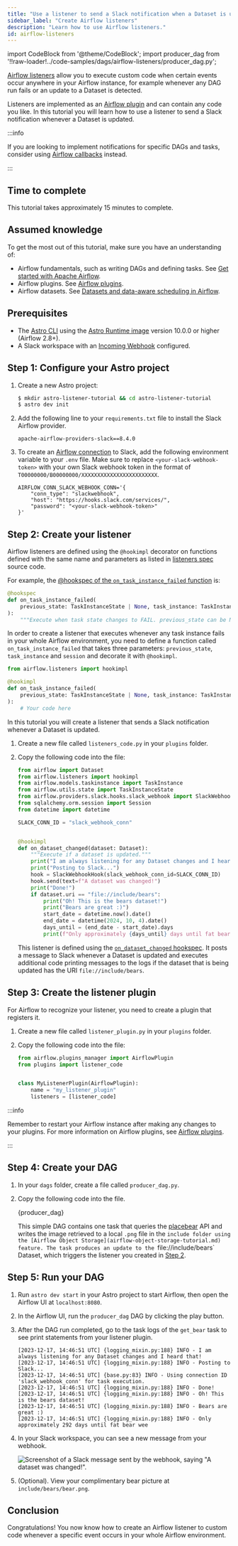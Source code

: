 ```yaml
---
title: "Use a listener to send a Slack notification when a Dataset is updated"
sidebar_label: "Create Airflow listeners"
description: "Learn how to use Airflow listeners."
id: airflow-listeners
---
```


import CodeBlock from '@theme/CodeBlock';
import producer_dag from '!!raw-loader!../code-samples/dags/airflow-listeners/producer_dag.py';

[Airflow listeners](https://airflow.apache.org/docs/apache-airflow/stable/administration-and-deployment/listeners.html#listeners) allow you to execute custom code when certain events occur anywhere in your Airflow instance, for example whenever any DAG run fails or an update to a Dataset is detected. 

Listeners are implemented as an [Airflow plugin](using-airflow-plugins.md) and can contain any code you like. In this tutorial you will learn how to use a listener to send a Slack notification whenever a Dataset is updated.

:::info

If you are looking to implement notifications for specific DAGs and tasks, consider using [Airflow callbacks](error-notifications-in-airflow.md#airflow-callbacks) instead.

:::

## Time to complete

This tutorial takes approximately 15 minutes to complete.

## Assumed knowledge

To get the most out of this tutorial, make sure you have an understanding of:

- Airflow fundamentals, such as writing DAGs and defining tasks. See [Get started with Apache Airflow](get-started-with-airflow.md).
- Airflow plugins. See [Airflow plugins](using-airflow-plugins.md).
- Airflow datasets. See [Datasets and data-aware scheduling in Airflow](airflow-datasets.md).

## Prerequisites

- The [Astro CLI](https://docs.astronomer.io/astro/cli/get-started) using the [Astro Runtime image](https://docs.astronomer.io/astro/runtime-release-notes) version 10.0.0 or higher (Airflow 2.8+).
- A Slack workspace with an [Incoming Webhook](https://api.slack.com/messaging/webhooks) configured.

## Step 1: Configure your Astro project

1. Create a new Astro project:

    ```sh
    $ mkdir astro-listener-tutorial && cd astro-listener-tutorial
    $ astro dev init
    ```

2. Add the following line to your `requirements.txt` file to install the Slack Airflow provider.

    ```text
    apache-airflow-providers-slack==8.4.0
    ```

3. To create an [Airflow connection](connections.md) to Slack, add the following environment variable to your `.env` file. Make sure to replace `<your-slack-webhook-token>` with your own Slack webhook token in the format of `T00000000/B00000000/XXXXXXXXXXXXXXXXXXXXXXXX`.

    ```text
    AIRFLOW_CONN_SLACK_WEBHOOK_CONN='{
        "conn_type": "slackwebhook",
        "host": "https://hooks.slack.com/services/",
        "password": "<your-slack-webhook-token>"
    }'
    ```

## Step 2: Create your listener

Airflow listeners are defined using the `@hookimpl` decorator on functions defined with the same name and parameters as listed in [listeners spec](https://github.com/apache/airflow/tree/main/airflow/listeners/spec) source code. 

For example, the [@hookspec of the `on_task_instance_failed` function](https://github.com/apache/airflow/blob/main/airflow/listeners/spec/taskinstance.py) is:

```python
@hookspec
def on_task_instance_failed(
    previous_state: TaskInstanceState | None, task_instance: TaskInstance, session: Session | None
):
    """Execute when task state changes to FAIL. previous_state can be None."""
```

In order to create a listener that executes whenever any task instance fails in your whole Airflow environment, you need to define a function called `on_task_instance_failed` that takes three parameters: `previous_state`, `task_instance` and `session` and decorate it with `@hookimpl`.

```python
from airflow.listeners import hookimpl

@hookimpl
def on_task_instance_failed(
    previous_state: TaskInstanceState | None, task_instance: TaskInstance, session: Session | None
):
    # Your code here
```

In this tutorial you will create a listener that sends a Slack notification whenever a Dataset is updated.

1. Create a new file called `listeners_code.py` in your `plugins` folder.
2. Copy the following code into the file:

    ```python
    from airflow import Dataset
    from airflow.listeners import hookimpl
    from airflow.models.taskinstance import TaskInstance
    from airflow.utils.state import TaskInstanceState
    from airflow.providers.slack.hooks.slack_webhook import SlackWebhookHook
    from sqlalchemy.orm.session import Session
    from datetime import datetime

    SLACK_CONN_ID = "slack_webhook_conn"


    @hookimpl
    def on_dataset_changed(dataset: Dataset):
        """Execute if a dataset is updated."""
        print("I am always listening for any Dataset changes and I heard that!")
        print("Posting to Slack...")
        hook = SlackWebhookHook(slack_webhook_conn_id=SLACK_CONN_ID)
        hook.send(text=f"A dataset was changed!")
        print("Done!")
        if dataset.uri == "file://include/bears":
            print("Oh! This is the bears dataset!")
            print("Bears are great :)")
            start_date = datetime.now().date()
            end_date = datetime(2024, 10, 4).date()
            days_until = (end_date - start_date).days
            print(f"Only approximately {days_until} days until fat bear week!")
    ```

    This listener is defined using the [`on_dataset_changed` hookspec](https://github.com/apache/airflow/blob/main/airflow/listeners/spec/dataset.py). It posts a message to Slack whenever a Dataset is updated and executes additional code printing messages to the logs if the dataset that is being updated has the URI `file://include/bears`.


## Step 3: Create the listener plugin

For Airflow to recognize your listener, you need to create a plugin that registers it.

1. Create a new file called `listener_plugin.py` in your `plugins` folder.
2. Copy the following code into the file:

    ```python
    from airflow.plugins_manager import AirflowPlugin
    from plugins import listener_code


    class MyListenerPlugin(AirflowPlugin):
        name = "my_listener_plugin"
        listeners = [listener_code]
    ```

:::info

Remember to restart your Airflow instance after making any changes to your plugins. For more information on Airflow plugins, see [Airflow plugins](using-airflow-plugins.md).

:::

## Step 4: Create your DAG

1. In your `dags` folder, create a file called `producer_dag.py`.

2. Copy the following code into the file.

    <CodeBlock language="python">{producer_dag}</CodeBlock>

    This simple DAG contains one task that queries the [placebear](https://placebear.com/) API and writes the image retrieved to a local `.png` file in the `include folder using the [Airflow Object Storage](airflow-object-storage-tutorial.md) feature.
    The task produces an update to the `file://include/bears` Dataset, which triggers the listener you created in [Step 2](#step-2-create-your-listener).

## Step 5: Run your DAG

1. Run `astro dev start` in your Astro project to start Airflow, then open the Airflow UI at `localhost:8080`.

2. In the Airflow UI, run the `producer_dag` DAG by clicking the play button.

3. After the DAG run completed, go to the task logs of the `get_bear` task to see print statements from your listener plugin.

    ```text
    [2023-12-17, 14:46:51 UTC] {logging_mixin.py:188} INFO - I am always listening for any Dataset changes and I heard that!
    [2023-12-17, 14:46:51 UTC] {logging_mixin.py:188} INFO - Posting to Slack...
    [2023-12-17, 14:46:51 UTC] {base.py:83} INFO - Using connection ID 'slack_webhook_conn' for task execution.
    [2023-12-17, 14:46:51 UTC] {logging_mixin.py:188} INFO - Done!
    [2023-12-17, 14:46:51 UTC] {logging_mixin.py:188} INFO - Oh! This is the bears dataset!
    [2023-12-17, 14:46:51 UTC] {logging_mixin.py:188} INFO - Bears are great :)
    [2023-12-17, 14:46:51 UTC] {logging_mixin.py:188} INFO - Only approximately 292 days until fat bear wee
    ```

4. In your Slack workspace, you can see a new message from your webhook.

    ![Screenshot of a Slack message sent by the webhook, saying "A dataset was changed!".](/img/tutorials/airflow-listeners_slack_message.png)

5. (Optional). View your complimentary bear picture at `include/bears/bear.png`.

## Conclusion

Congratulations! You now know how to create an Airflow listener to custom code whenever a specific event occurs in your whole Airflow environment.
